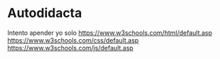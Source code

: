 # Autodidacta
Intento apender yo solo
https://www.w3schools.com/html/default.asp<br>
https://www.w3schools.com/css/default.asp<br>
https://www.w3schools.com/js/default.asp<br>
